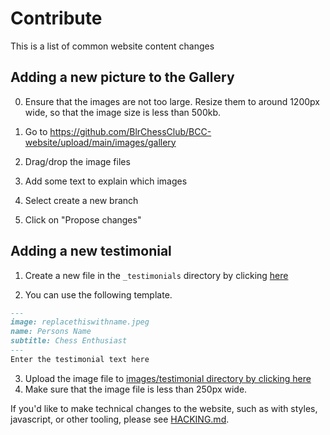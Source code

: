 # Contribute

This is a list of common website content changes

## Adding a new picture to the Gallery

0. Ensure that the images are not too large. Resize them to around 1200px
wide, so that the image size is less than 500kb.

2. Go to <https://github.com/BlrChessClub/BCC-website/upload/main/images/gallery>

3. Drag/drop the image files

4. Add some text to explain which images

5. Select create a new branch

5. Click on "Propose changes"

## Adding a new testimonial

1. Create a new file in the `_testimonials` directory by clicking [here](https://github.com/BlrChessClub/BCC-website/new/main/_testimonials)

2. You can use the following template. 
```markdown
---
image: replacethiswithname.jpeg
name: Persons Name
subtitle: Chess Enthusiast
---
Enter the testimonial text here
```
3. Upload the image file to [images/testimonial directory by clicking here](https://github.com/BlrChessClub/BCC-website/upload/main/images/testimonial)
4. Make sure that the image file is less than 250px wide.

If you'd like to make technical changes to the website,
such as with styles, javascript, or other tooling, please
see [HACKING.md](HACKING.md).